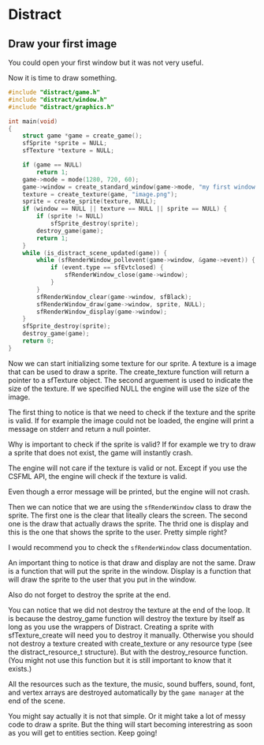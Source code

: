 # Distract

## Draw your first image

You could open your first window but it was not very useful.

Now it is time to draw something.

```c
#include "distract/game.h"
#include "distract/window.h"
#include "distract/graphics.h"

int main(void)
{
	struct game *game = create_game();
    sfSprite *sprite = NULL;
    sfTexture *texture = NULL;

	if (game == NULL)
		return 1;
	game->mode = mode(1280, 720, 60);
	game->window = create_standard_window(game->mode, "my first window! :d");
    texture = create_texture(game, "image.png");
    sprite = create_sprite(texture, NULL);
    if (window == NULL || texture == NULL || sprite == NULL) {
        if (sprite != NULL)
            sfSprite_destroy(sprite);
        destroy_game(game);
        return 1;
    }
	while (is_distract_scene_updated(game)) {
		while (sfRenderWindow_pollevent(game->window, &game->event)) {
			if (event.type == sfEvtclosed) {
				sfRenderWindow_close(game->window);
			}
		}
        sfRenderWindow_clear(game->window, sfBlack);
        sfRenderWindow_draw(game->window, sprite, NULL);
        sfRenderWindow_display(game->window);
	}
    sfSprite_destroy(sprite);
    destroy_game(game);
    return 0;
}
```

Now we can start initializing some texture for our sprite.
A texture is a image that can be used to draw a sprite.
The create_texture function will return a pointer to a sfTexture object.
The second arguement is used to indicate the size of the texture. If we specified NULL the engine will use the size of the image.

The first thing to notice is that we need to check if the texture and the sprite is valid.
If for example the image could not be loaded, the engine will print a message on stderr and return a null pointer.

Why is important to check if the sprite is valid?
If for example we try to draw a sprite that does not exist, the game will instantly crash.

The engine will not care if the texture is valid or not.
Except if you use the CSFML API, the engine will check if the texture is valid.

Even though a error message will be printed, but the engine will not crash.

Then we can notice that we are using the `sfRenderWindow` class to draw the sprite.
The first one is the clear that liteally clears the screen.
The second one is the draw that actually draws the sprite.
The thrid one is display and this is the one that shows the sprite to the user.
Pretty simple right?

I would recommend you to check the `sfRenderWindow` class documentation.

An important thing to notice is that draw and display are not the same.
Draw is a function that will put the sprite in the window.
Display is a function that will draw the sprite to the user that you put in the window.

Also do not forget to destroy the sprite at the end.

You can notice that we did not destroy the texture at the end of the loop.
It is because the destroy_game function will destroy the texture by itself as long as you use the wrappers of Distract.
Creating a sprite with sfTexture_create will need you to destroy it manually.
Otherwise you should not destroy a texture created with create_texture or any resource type (see the distract_resource_t structure). But with the destroy_resource function. (You might not use this function but it is still important to know that it exists.)

All the resources such as the texture, the music, sound buffers, sound, font, and vertex arrays are destroyed automatically by the `game manager` at the end of the scene.

You might say actually it is not that simple.
Or it might take a lot of messy code to draw a sprite.
But the thing will start becoming interestring as soon as you will get to entities section.
Keep going!
